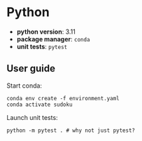 # Python


 - __python version__: 3.11
 - __package manager__: `conda`
 - __unit tests__: `pytest`


## User guide 

Start conda:

```
conda env create -f environment.yaml
conda activate sudoku
```

Launch unit tests:

```
python -m pytest . # why not just pytest?
```